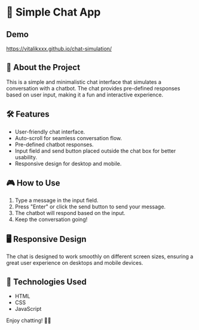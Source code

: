 # 💬 Simple Chat App

## Demo 
 https://vitalikxxx.github.io/chat-simulation/

## 🎯 About the Project
This is a simple and minimalistic chat interface that simulates a conversation with a chatbot. The chat provides pre-defined responses based on user input, making it a fun and interactive experience.

## 🛠 Features
- User-friendly chat interface.
- Auto-scroll for seamless conversation flow.
- Pre-defined chatbot responses.
- Input field and send button placed outside the chat box for better usability.
- Responsive design for desktop and mobile.

## 🎮 How to Use
1. Type a message in the input field.
2. Press "Enter" or click the send button to send your message.
3. The chatbot will respond based on the input.
4. Keep the conversation going!

## 🖥 Responsive Design
The chat is designed to work smoothly on different screen sizes, ensuring a great user experience on desktops and mobile devices.

## 🚀 Technologies Used
- HTML
- CSS
- JavaScript

Enjoy chatting! 💬🚀